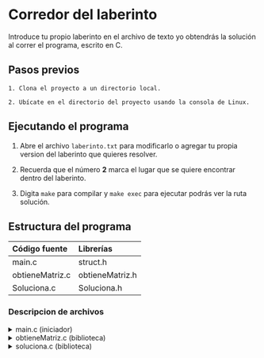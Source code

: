 # Corredor del laberinto

Introduce tu propio laberinto en el archivo de texto yo obtendrás la solución al correr el programa, escrito en C.

## Pasos previos
```
1. Clona el proyecto a un directorio local.

2. Ubícate en el directorio del proyecto usando la consola de Linux.
```
## Ejecutando el programa 
     
1. Abre el archivo `laberinto.txt` para modificarlo o agregar tu propia version del laberinto que quieres resolver.
    
2. Recuerda que el número **2** marca el lugar que se quiere encontrar dentro del laberinto.
    
3. Digita `make` para compilar y `make exec` para ejecutar podrás ver la ruta solución.   
 
## Estructura del programa

| Código fuente | Librerías |
| :------|:------------|
| main.c | struct.h |
| obtieneMatriz.c | obtieneMatriz.h |
| Soluciona.c | Soluciona.h|

### Descripcion de archivos
<details>
    <summary>main.c (iniciador)</summary>
    <ol>
        <li>Lee laberinto.txt</li>
        <li>Aloja espacio en el heap para el laberinto.</li>
        <li>Genera matriz de ceros del mismo tamaño.</li>
        <li>Llama a las funciones de las bibliotecas.</li>
    </ol>
</details>


<details>
    <summary>obtieneMatriz.c (biblioteca)</summary>
    <ol>
        <li>cuenta_columnas(): cuenta las columnas buscando \n.</li>
        <li>cuenta_filas(): cuenta filas con base en la longitud total y cantidad de columnas.</li>
        <li>Contruye_matrix(): devuelve matriz laberinto de integers.</li>
    </ol>
</details>
<details>
    <summary>soluciona.c (biblioteca)</summary>
    <ol>
        <li>resuelve(): evalúa cada posible entrada al laberinto, devuelve el camino hacia el 2.</li>
        <li>par_ordenado(): devuelve todos los puntos de ingreso en los bordes del laberinto.</li>
        <li>imprimir_solucion(): imprime un camino hacia el 2, reemplaza el resto con ceros.</li>
    </ol>    
</details>


